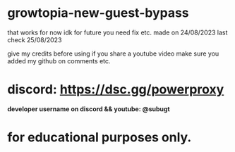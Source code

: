 # growtopia-new-guest-bypass
that works for now idk for future you need fix etc. 
made on 24/08/2023
last check 25/08/2023

give my credits before using 
if you share a youtube video make sure you added my github on comments etc.


# discord: https://dsc.gg/powerproxy

**developer username on discord && youtube: @subugt**


# for educational purposes only.
